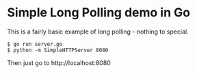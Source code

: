 # Simple Long Polling demo in Go

This is a fairly basic example of long polling - nothing to special.

```
$ go run server.go
$ python -m SimpleHTTPServer 8080
```

Then just go to http://localhost:8080